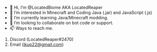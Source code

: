  - 👋 Hi, I’m @LocatedBiome AKA LocatedReaper
 - 👀 I’m interested in Minecraft and Coding Java (.jar) and JavaScript (.js)
 - 🌱 I’m currently learning Java/Minecraft modding.
 - 💞️ I’m looking to collaborate on bot code or support.
 - 📫 Ways to reach me.
  1. Discord (LocatedReaper#2470)
  2. Email (ikup22@gmail.com)
